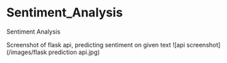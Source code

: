 # Sentiment_Analysis
Sentiment Analysis

Screenshot of flask api, predicting sentiment on given text
![api screenshot](/images/flask prediction api.jpg)
